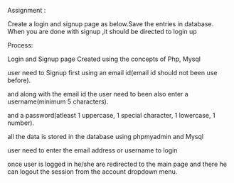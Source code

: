 
Assignment :

Create a login and signup page as below.Save the entries in database. When you are done with signup ,it should be directed to login up 

Process:

Login and Signup page Created using the concepts of Php, Mysql

user need to Signup first using an email id(email id should not been use before).

and along with the email id the user need to been also enter a username(minimum 5 characters).

and a password(atleast 1 uppercase, 1 special character, 1 lowercase, 1 number).


all the data is stored in the database using phpmyadmin and Mysql

user need to enter the email address or username to login 

once user is logged in he/she are redirected to the main page and there he can logout the session from the 
account dropdown menu.


